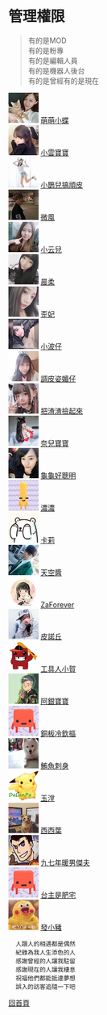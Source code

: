 # 管理權限  
> 有的是MOD  
> 有的是粉專  
> 有的是編輯人員  
> 有的是機器人後台  
> 有的是曾經有的是現在  

![](大頭照/butterflyouox60) [萌萌小蝶](https://twitch.tv/butterflyouo)  
![](大頭照/babybaby1111x60) [小雲寶寶](https://twitch.tv/babybaby1111)  
![](大頭照/chiue9493x60) [小鵲兒搞頑皮](https://twitch.tv/chiue9493)  
![](大頭照/breeze0920x60) [微風](https://twitch.tv/breeze0920)  
![](大頭照/elsa0704x60) [小云兒](https://twitch.tv/elsa0704)  
![](大頭照/rou0629x60) [晨柔](https://twitch.tv/rou0629)  
![](大頭照/butter870519x60) [歪妃](https://twitch.tv/butter870519)  
![](大頭照/mybabykiss520x60) [小波仔](https://twitch.tv/mybabykiss520)  
![](大頭照/alongz_x60) [調皮姿媚仔](https://twitch.tv/alongz_)  
![](大頭照/baso0416x60) [把渣渣撿起來](https://twitch.tv/baso0416)  
![](大頭照/nai0529x60) [奈兒寶寶](https://twitch.tv/nai0529)  
![](大頭照/hare0o0cheerx60) [龜龜好聰明](https://twitch.tv/hare0o0cheer)  
![](大頭照/zxc37102x60) [濃濃](https://twitch.tv/zxc37102)  
![](大頭照/kyaryqx60) [卡莉](https://twitch.tv/kyaryq)  
![](大頭照/takuto_skyx60) [天空醬](https://twitch.tv/takuto_sky)  
![](大頭照/zaforeverx60) [ZaForever](https://twitch.tv/zaforever)  
![](大頭照/tachilolzx60) [皮諾丘](https://twitch.tv/tachilolz)  
![](大頭照/shiauherx60) [工具人小賀](https://twitch.tv/shiauher)  
![](大頭照/silver0301x60) [阿銀寶寶](https://twitch.tv/silver0301)  
![](大頭照/user86418641x60) [銅板冷欽摳](https://twitch.tv/user86418641)  
![](大頭照/tuna0127x60) [鮪魚刺身](https://twitch.tv/tuna0127)  
![](大頭照/shiutomx60) [玉漟](https://twitch.tv/shiutom)  
![](大頭照/yeh_changx60) [西西葉](https://twitch.tv/yeh_chang)  
![](大頭照/jeffchoux60) [九七年暖男傑夫](https://twitch.tv/jeffchou)  
![](大頭照/resver5x60) [台主是肥宅](https://twitch.tv/resver5)  
![](大頭照/az12345685x60) [發小豬](https://twitch.tv/az12345685)  

      人跟人的相遇都是偶然  
      紀錄為我人生添色的人  
      感謝曾經的人讓我駐留  
      感謝現在的人讓我棲息  
      祝福他們都能抵達夢想  
      誤入的訪客追隨一下吧

[回首頁](README.md)
